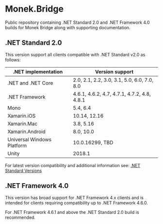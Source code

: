 # Monek.Bridge

Public repository containing .NET Standard 2.0 and .NET Framework 4.0 builds for Monek Bridge along with supporting documentation.

## .NET Standard 2.0
This version support all clients compatible with .NET Standard v2.0 as follows:

| .NET implementation        | Version support                             |
|----------------------------|---------------------------------------------|
| .NET and .NET Core         | 2.0, 2.1, 2.2, 3.0, 3.1, 5.0, 6.0, 7.0, 8.0 |
| .NET Framework             | 4.6.1, 4.6.2, 4.7, 4.7.1, 4.7.2, 4.8, 4.8.1 |
| Mono                       | 5.4, 6.4                                    |
| Xamarin.iOS                | 10.14, 12.16                                |
| Xamarin.Mac                | 3.8, 5.16                                   |
| Xamarin.Android            | 8.0, 10.0                                   |
| Universal Windows Platform | 10.0.16299, TBD                             |
| Unity                      | 2018.1                                      |

For latest version compatibility and additional information see: [.NET Standard Versions](https://learn.microsoft.com/en-us/dotnet/standard/net-standard?tabs=net-standard-2-0)

## .NET Framework 4.0
This version has  broad support for .NET Framework 4.x clients and is intended for clients requiring compatibility up to .NET Framework 4.6.0. 

For .NET Framework 4.6.1 and above the .NET Standard 2.0 build is recommended.

